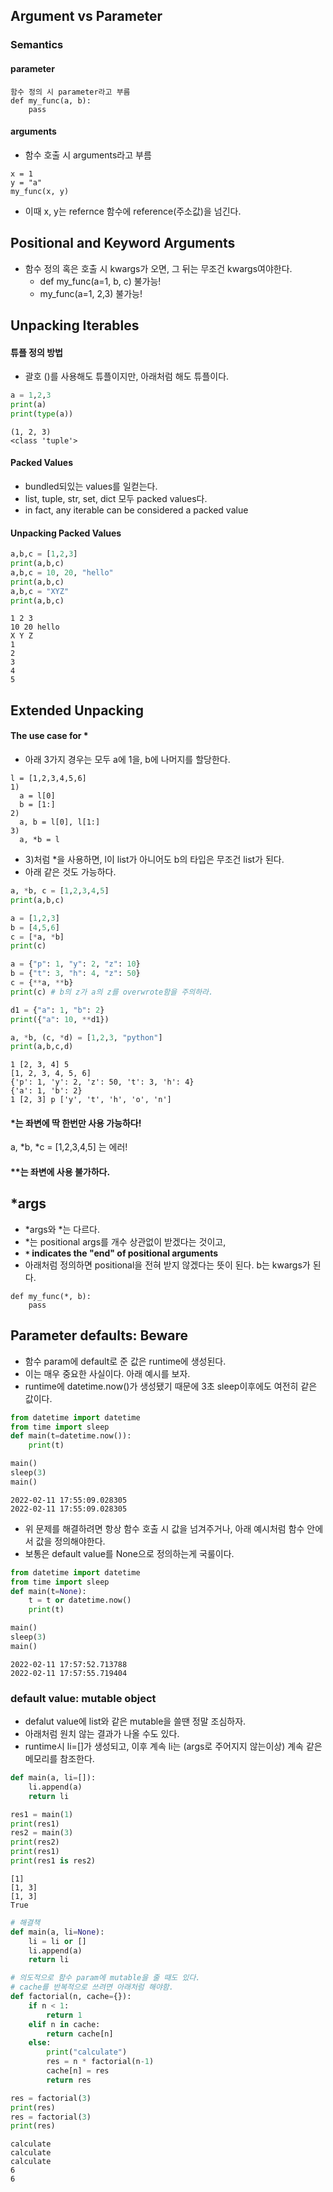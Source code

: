 ## Argument vs Parameter

### Semantics
#### parameter
```
함수 정의 시 parameter라고 부름
def my_func(a, b):
    pass
```
#### arguments
- 함수 호출 시 arguments라고 부름
```
x = 1
y = "a"
my_func(x, y)
```
- 이때 x, y는 refernce 함수에 reference(주소값)을 넘긴다.


## Positional and Keyword Arguments
- 함수 정의 혹은 호출 시 kwargs가 오면, 그 뒤는 무조건 kwargs여야한다.
  - def my_func(a=1, b, c) 불가능!
  - my_func(a=1, 2,3) 불가능!

## Unpacking Iterables
#### 튜플 정의 방법
- 괄호 ()를 사용해도 튜플이지만, 아래처럼 해도 튜플이다.


```python
a = 1,2,3
print(a)
print(type(a))
```

    (1, 2, 3)
    <class 'tuple'>


#### Packed Values
- bundled되있는 values를 일컫는다.
- list, tuple, str, set, dict 모두 packed values다.
- in fact, any iterable can be considered a packed value

#### Unpacking Packed Values


```python
a,b,c = [1,2,3]
print(a,b,c)
a,b,c = 10, 20, "hello"
print(a,b,c)
a,b,c = "XYZ"
print(a,b,c)

```

    1 2 3
    10 20 hello
    X Y Z
    1
    2
    3
    4
    5


## Extended Unpacking
#### The use case for *
- 아래 3가지 경우는 모두 a에 1을, b에 나머지를 할당한다.
```
l = [1,2,3,4,5,6]
1)
  a = l[0]
  b = [1:]
2)
  a, b = l[0], l[1:]
3)
  a, *b = l
```

- 3)처럼 *을 사용하면, l이 list가 아니어도 b의 타입은 무조건 list가 된다.
- 아래 같은 것도 가능하다.


```python
a, *b, c = [1,2,3,4,5]
print(a,b,c)

a = [1,2,3]
b = [4,5,6]
c = [*a, *b]
print(c)

a = {"p": 1, "y": 2, "z": 10}
b = {"t": 3, "h": 4, "z": 50}
c = {**a, **b}
print(c) # b의 z가 a의 z를 overwrote함을 주의하라.

d1 = {"a": 1, "b": 2}
print({"a": 10, **d1})

a, *b, (c, *d) = [1,2,3, "python"]
print(a,b,c,d)
```

    1 [2, 3, 4] 5
    [1, 2, 3, 4, 5, 6]
    {'p': 1, 'y': 2, 'z': 50, 't': 3, 'h': 4}
    {'a': 1, 'b': 2}
    1 [2, 3] p ['y', 't', 'h', 'o', 'n']


#### *는 좌변에 딱 한번만 사용 가능하다!
a, *b, *c = [1,2,3,4,5] 는 에러!
#### **는 좌변에 사용 불가하다.

## *args
- *args와 *는 다르다.
- *는 positional args를 개수 상관없이 받겠다는 것이고,
- **`*` indicates the "end" of positional arguments**
- 아래처럼 정의하면 positional을 전혀 받지 않겠다는 뜻이 된다. b는 kwargs가 된다.
```
def my_func(*, b):
    pass
```

## Parameter defaults: Beware
- 함수 param에 default로 준 값은 runtime에 생성된다.
- 이는 매우 중요한 사실이다. 아래 예시를 보자.
- runtime에 datetime.now()가 생성됐기 때문에 3초 sleep이후에도 여전히 같은 값이다.


```python
from datetime import datetime
from time import sleep
def main(t=datetime.now()):
    print(t)

main()
sleep(3)
main()

```

    2022-02-11 17:55:09.028305
    2022-02-11 17:55:09.028305


- 위 문제를 해결하려면 항상 함수 호출 시 값을 넘겨주거나, 아래 예시처럼 함수 안에서 값을 정의해야한다.
- 보통은 default value를 None으로 정의하는게 국룰이다.


```python
from datetime import datetime
from time import sleep
def main(t=None):
    t = t or datetime.now()
    print(t)

main()
sleep(3)
main()
```

    2022-02-11 17:57:52.713788
    2022-02-11 17:57:55.719404


### default value: mutable object
- defalut value에 list와 같은 mutable을 쓸땐 정말 조심하자.
- 아래처럼 원치 않는 결과가 나올 수도 있다.
- runtime시 li=[]가 생성되고, 이후 계속 li는 (args로 주어지지 않는이상) 계속 같은 메모리를 참조한다.


```python
def main(a, li=[]):
    li.append(a)
    return li

res1 = main(1)
print(res1)
res2 = main(3)
print(res2)
print(res1)
print(res1 is res2)

```

    [1]
    [1, 3]
    [1, 3]
    True



```python
# 해결책
def main(a, li=None):
    li = li or []
    li.append(a)
    return li

```


```python
# 의도적으로 함수 param에 mutable을 줄 때도 있다.
# cache를 반복적으로 쓰려면 아래처럼 해야함.
def factorial(n, cache={}):
    if n < 1:
        return 1
    elif n in cache:
        return cache[n]
    else:
        print("calculate")
        res = n * factorial(n-1)
        cache[n] = res
        return res

res = factorial(3)
print(res)
res = factorial(3)
print(res)
```

    calculate
    calculate
    calculate
    6
    6

